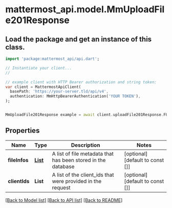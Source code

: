 # mattermost_api.model.MmUploadFile201Response

## Load the package and get an instance of this class.
```dart
import 'package:mattermost_api/api.dart';

// Instantiate your client...
//

// example client with HTTP Bearer authorization and string token:
var client = MattermostApiClient(
  basePath: 'https://your-server.tld/api/v4',
  authentication: MmHttpBearerAuthentication('YOUR TOKEN'),
);


MmUploadFile201Response example = await client.uploadFile201Response.FUNCTION_THAT_RETURNS_THIS_CLASS();

```

## Properties
Name | Type | Description | Notes
------------ | ------------- | ------------- | -------------
**fileInfos** | [**List<MmFileInfo>**](MmFileInfo.md) | A list of file metadata that has been stored in the database | [optional] [default to const []]
**clientIds** | **List<String>** | A list of the client_ids that were provided in the request | [optional] [default to const []]

[[Back to Model list]](../GENERATED_README.md#documentation-for-models) [[Back to API list]](../GENERATED_README.md#documentation-for-api-endpoints) [[Back to README]](../GENERATED_README.md)


